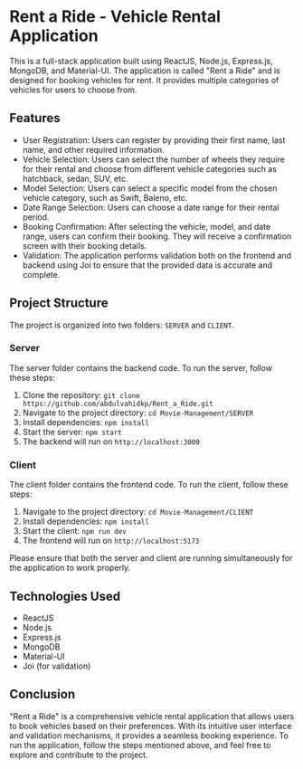 # Rent a Ride - Vehicle Rental Application

This is a full-stack application built using ReactJS, Node.js, Express.js, MongoDB, and Material-UI. The application is called "Rent a Ride" and is designed for booking vehicles for rent. It provides multiple categories of vehicles for users to choose from.

## Features

- User Registration: Users can register by providing their first name, last name, and other required information.
- Vehicle Selection: Users can select the number of wheels they require for their rental and choose from different vehicle categories such as hatchback, sedan, SUV, etc.
- Model Selection: Users can select a specific model from the chosen vehicle category, such as Swift, Baleno, etc.
- Date Range Selection: Users can choose a date range for their rental period.
- Booking Confirmation: After selecting the vehicle, model, and date range, users can confirm their booking. They will receive a confirmation screen with their booking details.
- Validation: The application performs validation both on the frontend and backend using Joi to ensure that the provided data is accurate and complete.

## Project Structure

The project is organized into two folders: `SERVER` and `CLIENT`.

### Server

The server folder contains the backend code. To run the server, follow these steps:

1. Clone the repository: `git clone https://github.com/abdulvahidkp/Rent_a_Ride.git`
2. Navigate to the project directory: `cd Movie-Management/SERVER`
3. Install dependencies: `npm install`
4. Start the server: `npm start`
5. The backend will run on `http://localhost:3000`

### Client

The client folder contains the frontend code. To run the client, follow these steps:

1. Navigate to the project directory: `cd Movie-Management/CLIENT`
2. Install dependencies: `npm install`
3. Start the client: `npm run dev`
4. The frontend will run on `http://localhost:5173`

Please ensure that both the server and client are running simultaneously for the application to work properly.

## Technologies Used

- ReactJS
- Node.js
- Express.js
- MongoDB
- Material-UI
- Joi (for validation)

## Conclusion

"Rent a Ride" is a comprehensive vehicle rental application that allows users to book vehicles based on their preferences. With its intuitive user interface and validation mechanisms, it provides a seamless booking experience. To run the application, follow the steps mentioned above, and feel free to explore and contribute to the project.